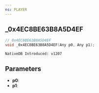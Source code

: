 ```yaml
---
ns: PLAYER
---
```

## _0x4EC8BE63B8A5D4EF

```c
// 0x4EC8BE63B8A5D4EF
void _0x4EC8BE63B8A5D4EF(Any p0, Any p1);
```

```
NativeDB Introduced: v1207
```

## Parameters
* **p0**:
* **p1**:
